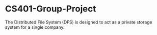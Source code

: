 # CS401-Group-Project
The Distributed File System (DFS) is designed to act as a private storage system for a single company. 
